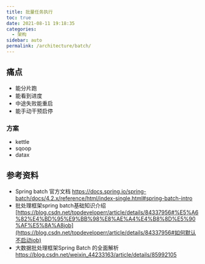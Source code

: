 ```yaml
---
title: 批量任务执行
toc: true
date: 2021-08-11 19:18:35
categories: 
  - 架构
sidebar: auto
permalink: /architecture/batch/
---
```


## 痛点

- 能分片跑
- 能看到进度
- 中途失败能重启
- 能手动干预启停

### 方案

- kettle
- sqoop
- datax

## 参考资料 

- Spring batch 官方文档 https://docs.spring.io/spring-batch/docs/4.2.x/reference/html/index-single.html#spring-batch-intro
- 批处理框架spring batch基础知识介绍[https://blog.csdn.net/topdeveloperr/article/details/84337956#%E5%A6%82%E4%BD%95%E9%BB%98%E8%AE%A4%E4%B8%8D%E5%90%AF%E5%8A%A8job](https://blog.csdn.net/topdeveloperr/article/details/84337956#如何默认不启动job)
- 大数据批处理框架Spring Batch 的全面解析 https://blog.csdn.net/weixin_44233163/article/details/85992105

